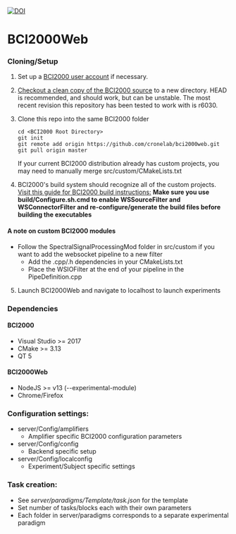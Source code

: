 [![DOI](https://zenodo.org/badge/75337424.svg)](https://zenodo.org/badge/latestdoi/75337424)

# BCI2000Web

### Cloning/Setup

1.  Set up a [BCI2000 user account](http://www.bci2000.org/wiki/index.php/Creating_a_User_Account "Creating a user account") if necessary.
2.  [Checkout a clean copy of the BCI2000 source](http://www.bci2000.org/wiki/index.php/Programming_Howto:SVN_Client_Setup "Programming Howto:SVN Client Setup") to a new directory. HEAD is recommended, and should work, but can be unstable. The most recent revision this repository has been tested to work with is r6030.
3.  Clone this repo into the same BCI2000 folder

        cd <BCI2000 Root Directory>
        git init
        git remote add origin https://github.com/cronelab/bci2000web.git
        git pull origin master

    If your current BCI2000 distribution already has custom projects, you may need to manually merge src/custom/CMakeLists.txt

4.  BCI2000's build system should recognize all of the custom projects. [Visit this guide for BCI2000 build instructions:](https://www.bci2000.org/mediawiki/index.php/Programming_Howto:Building_BCI2000#Building_Contributions)
    **Make sure you use build/Configure.sh.cmd to enable WSSourceFilter and WSConnectorFilter and re-configure/generate the build files before building the executables**

#### A note on custom BCI2000 modules

- Follow the SpectralSignalProcessingMod folder in src/custom if you want to add the websocket pipeline to a new filter
  - Add the .cpp/.h dependencies in your CMakeLists.txt
  - Place the WSIOFilter at the end of your pipeline in the PipeDefinition.cpp

5. Launch BCI2000Web and navigate to localhost to launch experiments

### Dependencies

#### BCI2000

- Visual Studio >= 2017
- CMake >= 3.13
- QT 5

#### BCI2000Web

- NodeJS >= v13 (--experimental-module)
- Chrome/Firefox

### Configuration settings:

- server/Config/amplifiers
  - Amplifier specific BCI2000 configuration parameters
- server/Config/config
  - Backend specific setup
- server/Config/localconfig
  - Experiment/Subject specific settings

### Task creation:

- See _server/paradigms/Template/task.json_ for the template
- Set number of tasks/blocks each with their own parameters
- Each folder in server/paradigms corresponds to a separate experimental paradigm
